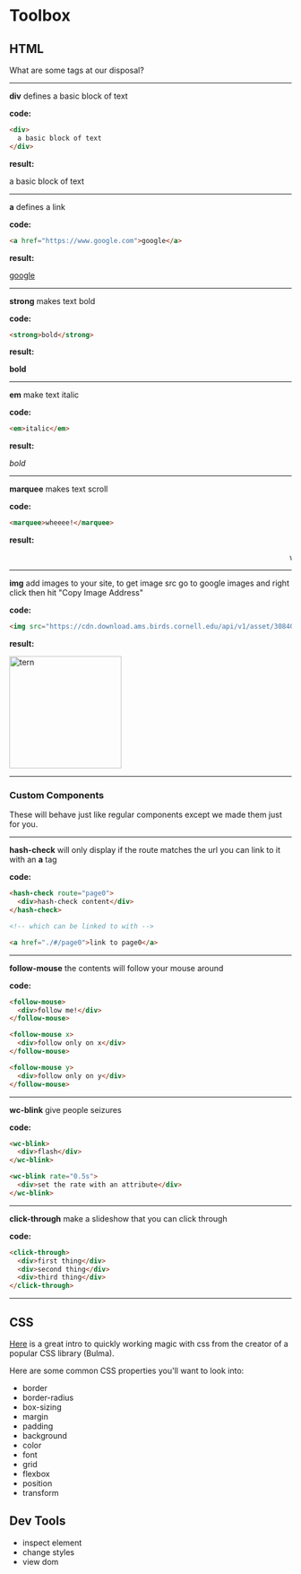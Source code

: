 # Toolbox

## HTML

What are some tags at our disposal?

<hr>

**div** defines a basic block of text

**code:** 

```html
<div>
  a basic block of text
</div>
```

**result:** 

<div>
  a basic block of text
</div>

<hr>

**a** defines a link

**code:** 

```html
<a href="https://www.google.com">google</a>
```

**result:** 

<a href="https://www.google.com">google</a>

<hr>

**strong** makes text bold

**code:** 

```html
<strong>bold</strong>
```

**result:** 

<strong>bold</strong>

<hr>

**em** make text italic

**code:** 

```html
<em>italic</em>
```

**result:** 

<em>bold</em>

<hr>

**marquee** makes text scroll

**code:** 

```html
<marquee>wheeee!</marquee>
```

**result:** 

<marquee>wheeee!</marquee>

<hr>

**img** add images to your site, to get image src go to google images and right click then hit "Copy Image Address"

**code:** 

```html
<img src="https://cdn.download.ams.birds.cornell.edu/api/v1/asset/308404421/1800" alt="tern" height="200">
```

**result:** 

<img src="https://cdn.download.ams.birds.cornell.edu/api/v1/asset/308404421/1800" alt="tern" height="200">

<hr>


### Custom Components

These will behave just like regular components except we made them just for you.

<hr>

**hash-check** will only display if the route matches the url you can link to it with an **a** tag

**code:** 

```html
<hash-check route="page0">
  <div>hash-check content</div>
</hash-check>

<!-- which can be linked to with -->

<a href="./#/page0">link to page0</a>
```
<hr>

**follow-mouse** the contents will follow your mouse around

**code:** 

```html
<follow-mouse>
  <div>follow me!</div>
</follow-mouse>

<follow-mouse x>
  <div>follow only on x</div>
</follow-mouse>

<follow-mouse y>
  <div>follow only on y</div>
</follow-mouse>
```

<hr>

**wc-blink** give people seizures

**code:** 

```html
<wc-blink>
  <div>flash</div>
</wc-blink>

<wc-blink rate="0.5s">
  <div>set the rate with an attribute</div>
</wc-blink>
```

<hr>

**click-through** make a slideshow that you can click through

**code:** 

```html
<click-through>
  <div>first thing</div>
  <div>second thing</div>
  <div>third thing</div>
</click-through>
```

<hr>

## CSS

[Here](https://jgthms.com/web-design-in-4-minutes/) is a great intro to quickly working magic with css from the creator of a popular CSS library (Bulma).

Here are some common CSS properties you'll want to look into:

- border
- border-radius
- box-sizing
- margin
- padding
- background
- color
- font
- grid
- flexbox
- position
- transform

## Dev Tools

- inspect element
- change styles
- view dom








